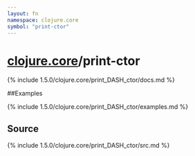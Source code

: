 ```yaml
---
layout: fn
namespace: clojure.core
symbol: "print-ctor"
---
```


# [clojure.core](../)/print-ctor

{% include 1.5.0/clojure.core/print_DASH_ctor/docs.md %}

##Examples

{% include 1.5.0/clojure.core/print_DASH_ctor/examples.md %}
## Source
{% include 1.5.0/clojure.core/print_DASH_ctor/src.md %}

